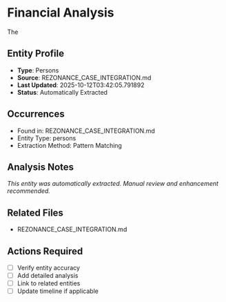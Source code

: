 # Financial Analysis

The

## Entity Profile
- **Type**: Persons
- **Source**: REZONANCE_CASE_INTEGRATION.md
- **Last Updated**: 2025-10-12T03:42:05.791892
- **Status**: Automatically Extracted

## Occurrences
- Found in: REZONANCE_CASE_INTEGRATION.md
- Entity Type: persons
- Extraction Method: Pattern Matching

## Analysis Notes
*This entity was automatically extracted. Manual review and enhancement recommended.*

## Related Files
- REZONANCE_CASE_INTEGRATION.md

## Actions Required
- [ ] Verify entity accuracy
- [ ] Add detailed analysis
- [ ] Link to related entities
- [ ] Update timeline if applicable
